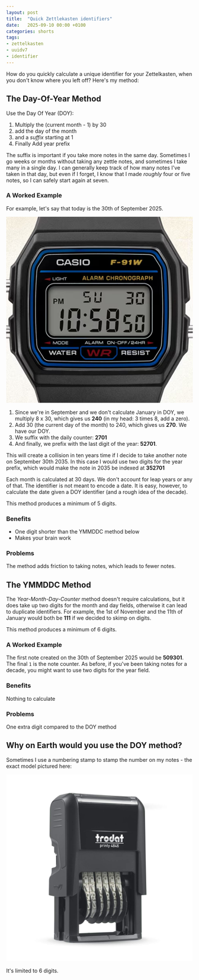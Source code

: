```yaml
---
layout: post
title:  "Quick Zettlekasten identifiers"
date:   2025-09-10 00:00 +0100
categories: shorts
tags:
- zettelkasten
- uuidv7
- identifier
---
```


How do you quickly calculate a unique identifier for your Zettelkasten, when you
don't know where you left off? Here's my method:

## The Day-Of-Year Method

Use the Day Of Year (DOY):
1. Multiply the (current month - 1) by 30
2. add the day of the month
3. and a _suffix_ starting at 1
4. Finally Add year prefix

The suffix is important if you take more notes in the same day. Sometimes I go
weeks or months without taking any zettle notes, and sometimes I take many in a
single day. I can generally keep track of how many notes I've taken in that day,
but even if I forget, I know that I made _roughly_ four or five notes, so I can
safely start again at seven.

### A Worked Example

For example, let's say that today is the 30th of September 2025.

![casio watchface showing 30th of the month](/assets/images/posts/casio-face.JPG)

1. Since we're in September and we don't calculate January in DOY, we multiply 
8 x 30, which gives us **240** (in my head: 3 times 8, add a zero).
2. Add 30 (the current day of the month) to 240, which gives us **270**. We have our DOY.
3. We suffix with the daily counter: **2701**
4. And finally, we prefix with the last digit of the year: **52701**.

This will create a collision in ten years time if I decide to take another note
on September 30th 2035. In this case I would use two digits for the year prefix,
which would make the note in 2035 be indexed at **352701**

Each month is calculated at 30 days. We don't account for leap years or any of
that. The identifier is not meant to encode a date. It is easy, however, to
calculate the date given a DOY identifier (and a rough idea of the decade).

This method produces a minimum of 5 digits.

### Benefits

* One digit shorter than the YMMDDC method below
* Makes your brain work

### Problems

The method adds friction to taking notes, which leads to fewer notes.

## The YMMDDC Method

The _Year-Month-Day-Counter_ method doesn't require calculations, but it does
take up two digits for the month and day fields, otherwise it can lead to
duplicate identifiers. For example, the 1st of November and the 11th of January
would both be **111** if we decided to skimp on digits.

This method produces a minimum of 6 digits.

### A Worked Example

The first note created on the 30th of September 2025 would be **509301**. The
final `1` is the note counter. As before, if you've been taking notes for a
decade, you might want to use two digits for the year field.

### Benefits

Nothing to calculate

### Problems

One extra digit compared to the DOY method

## Why on Earth would you use the DOY method?

Sometimes I use a numbering stamp to stamp the number on my notes - the exact
model pictured here:

![picture of a self-inking numbering stamp](/assets/images/posts/numbering-stamp.jpg)

It's limited to 6 digits.
